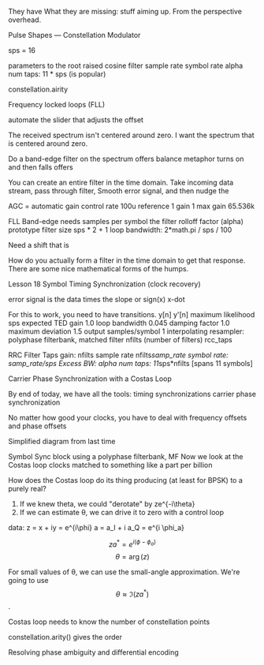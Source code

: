 

They have 
What they are missing: stuff aiming up. From the perspective overhead.


Pulse Shapes — Constellation Modulator

sps = 16

parameters to the root raised cosine filter
sample rate
symbol rate
alpha
num taps: 11 * sps (is popular)


constellation.airity

Frequency locked loops (FLL)

automate the slider that adjusts the offset

The received spectrum isn't centered around zero.
I want the spectrum that is centered around zero.

Do a band-edge filter on the spectrum
offers balance metaphor
turns on and then falls offers

You can create an entire filter in the time domain.
Take incoming data stream, pass through filter, 
Smooth error signal, and then nudge the 

AGC = automatic gain control
rate 100u
reference 1
gain 1
max gain 65.536k

FLL Band-edge
  needs samples per symbol
  the filter rolloff factor (alpha)
  prototype filter size sps * 2 + 1
  loop bandwidth: 2*math.pi / sps / 100

Need a shift that is 

How do you actually form a filter in the time domain to get that response.
There are some nice mathematical forms of the humps. 


Lesson 18 Symbol Timing Synchronization (clock recovery)

error signal is the data times the slope or sign(x) x-dot

For this to work, you need to have transitions. 
y[n] y'[n] maximum likelihood
sps
expected TED gain 1.0
loop bandwidth 0.045
damping factor 1.0
maximum deviation 1.5
output samples/symbol 1
interpolating resampler: polyphase filterbank, matched filter
nfilts (number of filters) 
rcc_taps

RRC Filter Taps
gain: nfilts
sample rate nfilts*samp_rate
symbol rate: samp_rate/sps
Excess BW: alpha
num taps: 11*sps*nfilts [spans 11 symbols]



Carrier Phase Synchronization with a Costas Loop

By end of today, we have all the tools:
timing synchronizations
carrier phase synchronization

No matter how good your clocks, you have to deal with frequency offsets and phase offsets

Simplified diagram from last time 

Symbol Sync block using a polyphase filterbank, MF
Now we look at the Costas loop
clocks matched to something like a part per billion

How does the Costas loop do its thing producing (at least for BPSK) to a purely real?

1. If we knew theta, we could "derotate" by ze^{-i\theta}
2. If we can estimate θ, we can drive it to zero with a control loop

data: z = x + iy = e^{i\phi}
a = a_I + i a_Q = e^{i \phi_a}

$$z a^* = e^{i(\phi - \phi_a)} $$
$$\theta = \arg(z)$$

For small values of θ, we can use the small-angle approximation. We're going to use $$\theta \approx \Im(z a^*)$$.

Costas loop needs to know the number of constellation points

constellation.arity() gives the order


Resolving phase ambiguity and differential encoding

